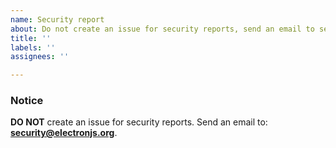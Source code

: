 ```yaml
---
name: Security report
about: Do not create an issue for security reports, send an email to security@electronjs.org
title: ''
labels: ''
assignees: ''

---
```


### Notice 

**DO NOT** create an issue for security reports.
Send an email to: **security@electronjs.org**.
